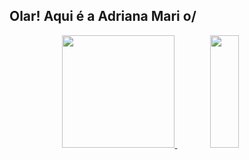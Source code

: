 ## Olar! Aqui é a Adriana Mari o/

<div align="center">
  <a href="https://github.com/drimarif">
  <img height="180em" src="https://github-readme-stats.vercel.app/api?username=drimarif&show_icons=true&theme=dark&include_all_commits=true&count_private=true"/>
  <img height="180em" src="https://github-readme-stats.vercel.app/api/top-langs/?username=drimarif&layout=compact&langs_count=7&theme=dark" style="width:30%"/>
</div>
